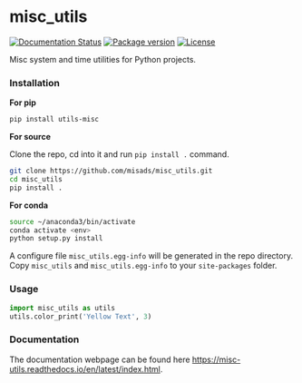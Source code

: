# misc_utils

<p>
<a href='https://misc-utils.readthedocs.io/en/latest/?badge=latest'>
    <img src='https://readthedocs.org/projects/misc-utils/badge/?version=latest' alt='Documentation Status' /></a>
    <a href="https://badge.fury.io/py/utils-misc">
        <img src="https://badge.fury.io/py/utils-misc.svg" alt="Package version"></a>
    <a href="https://opensource.org/licenses/MIT">
        <img src="https://img.shields.io/badge/License-MIT-brightgreen.svg" alt="License">
    </a>
</p>

Misc system and time utilities for Python projects. 


### Installation

**For pip**  

```bash
pip install utils-misc
```

**For source**

Clone the repo, cd into it and run `pip install .` command.

```bash
git clone https://github.com/misads/misc_utils.git
cd misc_utils
pip install .
```

**For conda**

```bash
source ~/anaconda3/bin/activate
conda activate <env>
python setup.py install
```

A configure file `misc_utils.egg-info` will be generated in the repo directory. Copy `misc_utils` and `misc_utils.egg-info` to your `site-packages` folder.


### Usage

```python
import misc_utils as utils
utils.color_print('Yellow Text', 3)
```

### Documentation

The documentation webpage can be found here <https://misc-utils.readthedocs.io/en/latest/index.html>.

